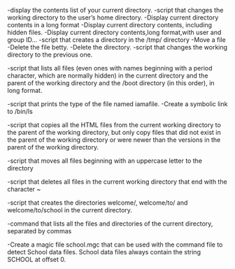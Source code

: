 -display the contents list of your current directory.
-script that changes the working directory to the user’s home directory.
-Display current directory contents in a long format
-Display current directory contents, including hidden files.
-Display current directory contents,long format,with user and group ID...
-script that creates a directory in the /tmp/ directory
-Move a file
-Delete the file betty.
-Delete the directory. 
-script that changes the working directory to the previous one.

-script that lists all files (even ones with names beginning with a period character, which are normally hidden) in the current directory and the parent of the working directory and the /boot directory (in this order), in long format.

-script that prints the type of the file named iamafile.
-Create a symbolic link to /bin/ls

-script that copies all the HTML files from the current working directory to the parent of the working directory, but only copy files that did not exist in the parent of the working directory or were newer than the versions in the parent of the working directory.

-script that moves all files beginning with an uppercase letter to the directory

-script that deletes all files in the current working directory that end with the character ~

-script that creates the directories welcome/, welcome/to/ and welcome/to/school in the current directory.

-command that lists all the files and directories of the current directory, separated by commas

-Create a magic file school.mgc that can be used with the command file to detect School data files. School data files always contain the string SCHOOL at offset 0.
